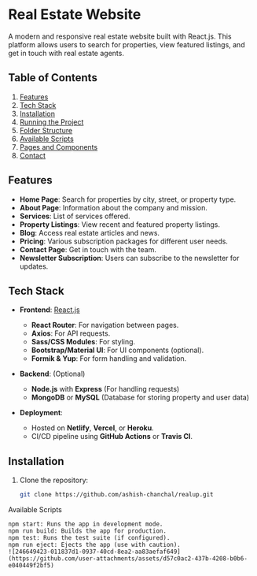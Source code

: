 # Real Estate Website

A modern and responsive real estate website built with React.js. This platform allows users to search for properties, view featured listings, and get in touch with real estate agents.

## Table of Contents
1. [Features](#features)
2. [Tech Stack](#tech-stack)
3. [Installation](#installation)
4. [Running the Project](#running-the-project)
5. [Folder Structure](#folder-structure)
6. [Available Scripts](#available-scripts)
7. [Pages and Components](#pages-and-components)
8. [Contact](#contact)

## Features

- **Home Page**: Search for properties by city, street, or property type.
- **About Page**: Information about the company and mission.
- **Services**: List of services offered.
- **Property Listings**: View recent and featured property listings.
- **Blog**: Access real estate articles and news.
- **Pricing**: Various subscription packages for different user needs.
- **Contact Page**: Get in touch with the team.
- **Newsletter Subscription**: Users can subscribe to the newsletter for updates.

## Tech Stack

- **Frontend**: [React.js](https://reactjs.org/)
  - **React Router**: For navigation between pages.
  - **Axios**: For API requests.
  - **Sass/CSS Modules**: For styling.
  - **Bootstrap/Material UI**: For UI components (optional).
  - **Formik & Yup**: For form handling and validation.
  
- **Backend**: (Optional)
  - **Node.js** with **Express** (For handling requests)
  - **MongoDB** or **MySQL** (Database for storing property and user data)

- **Deployment**:
  - Hosted on **Netlify**, **Vercel**, or **Heroku**.
  - CI/CD pipeline using **GitHub Actions** or **Travis CI**.

## Installation

1. Clone the repository:
   ```bash
   git clone https://github.com/ashish-chanchal/realup.git

Available Scripts
```
npm start: Runs the app in development mode.
npm run build: Builds the app for production.
npm test: Runs the test suite (if configured).
npm run eject: Ejects the app (use with caution).
![246649423-011837d1-0937-40cd-8ea2-aa83aefaf649](https://github.com/user-attachments/assets/d57c0ac2-437b-4208-b0b6-e040449f2bf5)


